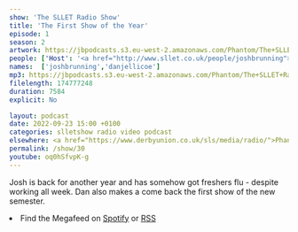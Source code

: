 ```yaml
---
show: 'The SLLET Radio Show'
title: 'The First Show of the Year'
episode: 1
season: 2
artwork: https://jbpodcasts.s3.eu-west-2.amazonaws.com/Phantom/The+SLLET+Radio+Show/2021-09-27+-+SLLET+radio+square.png
people: ['Host': '<a href="http://www.sllet.co.uk/people/joshbrunning">Josh Brunning</a>','Guest': '<a href="http://www.sllet.co.uk/people/danjellicoe">Dan Jellicoe</a>']
names:  ['joshbrunning','danjellicoe']
mp3: https://jbpodcasts.s3.eu-west-2.amazonaws.com/Phantom/The+SLLET+Radio+Show/2022-09-23+-+30.mp3
filelength: 174777248
duration: 7584
explicit: No

layout: podcast
date: 2022-09-23 15:00 +0100
categories: slletshow radio video podcast
elsewhere: <a href="https://www.derbyunion.co.uk/sls/media/radio/">Phantom Media</a>
permalink: /show/30
youtube: oq0hSfvpK-g
---
```


Josh is back for another year and has somehow got freshers flu - despite working all week. Dan also makes a come back the first show of the new semester.

<li>Find the Megafeed on <a href="https://open.spotify.com/show/1WGc6YCF3UfAL7E62gHLAS?si=eff5901deb8d498e">Spotify</a> or <a href="https://anchor.fm/s/849e58ac/podcast/rss">RSS</a></li>
